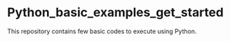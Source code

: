 # Python_basic_examples_get_started

This repository contains few basic codes to execute using Python. 
